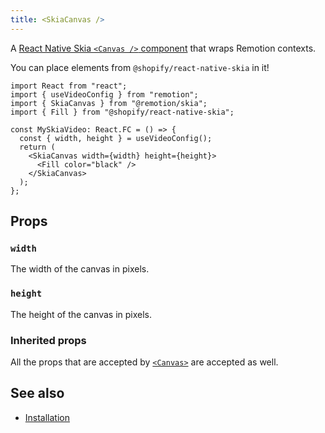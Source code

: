 ```yaml
---
title: <SkiaCanvas />
---
```


A [React Native Skia `<Canvas />` component](https://shopify.github.io/react-native-skia/docs/canvas/overview) that wraps Remotion contexts.

You can place elements from `@shopify/react-native-skia` in it!

```tsx twoslash
import React from "react";
import { useVideoConfig } from "remotion";
import { SkiaCanvas } from "@remotion/skia";
import { Fill } from "@shopify/react-native-skia";

const MySkiaVideo: React.FC = () => {
  const { width, height } = useVideoConfig();
  return (
    <SkiaCanvas width={width} height={height}>
      <Fill color="black" />
    </SkiaCanvas>
  );
};
```

## Props

### `width`

The width of the canvas in pixels.

### `height`

The height of the canvas in pixels.

### Inherited props

All the props that are accepted by [`<Canvas>`](https://shopify.github.io/react-native-skia/docs/canvas/overview) are accepted as well.

## See also

- [Installation](/docs/skia)

